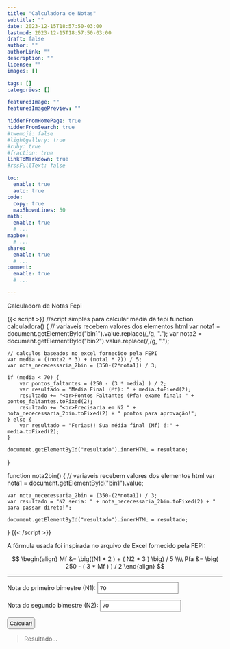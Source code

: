 ```yaml
---
title: "Calculadora de Notas"
subtitle: ""
date: 2023-12-15T18:57:50-03:00
lastmod: 2023-12-15T18:57:50-03:00
draft: false
author: ""
authorLink: ""
description: ""
license: ""
images: []

tags: []
categories: []

featuredImage: ""
featuredImagePreview: ""

hiddenFromHomePage: true
hiddenFromSearch: true
#twemoji: false
#lightgallery: true
#ruby: true
#fraction: true
linkToMarkdown: true
#rssFullText: false

toc:
  enable: true
  auto: true
code:
  copy: true
  maxShownLines: 50
math:
  enable: true
  # ...
mapbox:
  # ...
share:
  enable: true
  # ...
comment:
  enable: true
  # ...

---
```


Calculadora de Notas Fepi<!--more-->

{{< script >}}
//script simples para calcular media da fepi
function calculadora() {
    // variaveis recebem valores dos elementos html
    var nota1 = document.getElementById("bin1").value.replace(/,/g, ".");
    var nota2 = document.getElementById("bin2").value.replace(/,/g, ".");

    // calculos baseados no excel fornecido pela FEPI
    var media = ((nota2 * 3) + (nota1 * 2)) / 5;
    var nota_nececessaria_2bin = (350-(2*nota1)) / 3;

    if (media < 70) {
        var pontos_faltantes = (250 - (3 * media) ) / 2;
        var resultado = "Media Final (Mf): " + media.toFixed(2); 
        resultado += "<br>Pontos Faltantes (Pfa) exame final: " + pontos_faltantes.toFixed(2);
        resultado += "<br>Precisaria em N2 " + nota_nececessaria_2bin.toFixed(2) + " pontos para aprovação!";
    } else {
        var resultado = "Ferias!! Sua média final (Mf) é:" + media.toFixed(2);
    }

    document.getElementById("resultado").innerHTML = resultado;
}

function nota2bin() {
    // variaveis recebem valores dos elementos html
    var nota1 = document.getElementById("bin1").value;

    var nota_nececessaria_2bin = (350-(2*nota1)) / 3;
    var resultado = "N2 seria: " + nota_nececessaria_2bin.toFixed(2) + " para passar direto!";

    document.getElementById("resultado").innerHTML = resultado;

}
{{< /script >}}

A fórmula usada foi inspirada no arquivo de Excel fornecido pela FEPI:

$$
\begin{align}
Mf &= \big((N1 * 2 ) + ( N2 * 3 ) \big) / 5 \\\\
Pfa &= \big( 250 - ( 3 * Mf ) ) / 2
\end{align}
$$

-------------------------------------

Nota do primeiro bimestre (N1):
<input type="text" value="70" id="bin1" onKeyUp="nota2bin();" style="border: 1px solid gray;padding: 5px!important;"/>

Nota do segundo bimestre (N2):
<input type="text" value="70" id="bin2" onKeyUp="calculadora();" style="border: 1px solid gray;padding: 5px!important;"/>

<input type="button" onClick="calculadora();" value="Calcular!" style="border: 1px solid gray;padding: 5px!important;border-radius: 5px"/>

> <did id="resultado">Resultado...</div>

